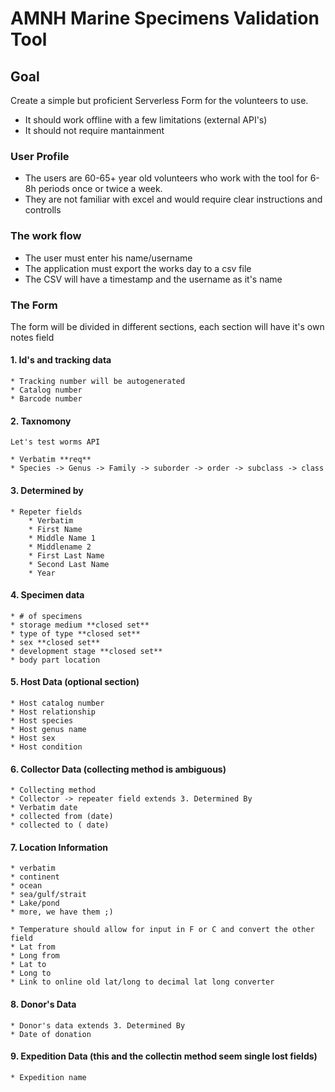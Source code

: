 # AMNH Marine Specimens Validation Tool

## Goal

Create a simple but proficient Serverless Form for the volunteers to use.

* It should work offline with a few limitations (external API's)
* It should not require mantainment


### User Profile

* The users are 60-65+ year old volunteers who work with the tool for 6-8h periods once or twice a week.
* They are not familiar with excel and would require clear instructions and controlls

### The work flow

* The user must enter his name/username
* The application must export the works day to a csv file
* The CSV will have a timestamp and the username as it's name

### The Form

The form will be divided in different sections, each section will have it's own notes field 

#### 1. Id's and tracking data

	* Tracking number will be autogenerated
	* Catalog number
	* Barcode number

#### 2. Taxnomony
	
	Let's test worms API

	* Verbatim **req**
	* Species -> Genus -> Family -> suborder -> order -> subclass -> class   

#### 3. Determined by

	* Repeter fields
		* Verbatim
		* First Name
		* Middle Name 1
		* Middlename 2
		* First Last Name
		* Second Last Name
		* Year

#### 4. Specimen data
	
	* # of specimens
	* storage medium **closed set**
	* type of type **closed set**
	* sex **closed set**
	* development stage **closed set**
	* body part location 

#### 5. Host Data (optional section)

	* Host catalog number
	* Host relationship
	* Host species
	* Host genus name
	* Host sex
	* Host condition

#### 6. Collector Data (collecting method is ambiguous)

	* Collecting method
	* Collector -> repeater field extends 3. Determined By
	* Verbatim date
	* collected from (date)
	* collected to ( date)

#### 7. Location Information
	
	* verbatim
	* continent
	* ocean
	* sea/gulf/strait
	* Lake/pond
	* more, we have them ;)

	* Temperature should allow for input in F or C and convert the other field
	* Lat from
	* Long from
	* Lat to
	* Long to
	* Link to online old lat/long to decimal lat long converter

#### 8. Donor's Data

	* Donor's data extends 3. Determined By
	* Date of donation

#### 9. Expedition Data (this and the collectin method seem single lost fields)

	* Expedition name

